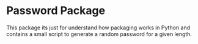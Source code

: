 # Password Package

This package its just for understand how packaging works in Python and contains
a small script to generate a random password for a given length.
